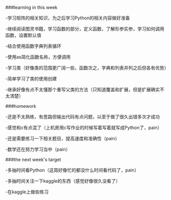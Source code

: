 ###learning in this week

-学习矩阵的相关知识，为之后学习Python的相关内容做好准备

-继续阅读图灵书籍，学习函数的部分，定义函数，了解形参实参，学习如何调用函数，设置默认值

-结合使用函数字典列表循环

-使用as简化函数名称，方便调用

-学习类（好像类的范围更广阔一些，函数次之，字典和列表并列之后但各有优势）

-简单学习了类的使用创建

-继承好像有点不太懂那个重写父类的方法（只知道覆盖和扩展，但是扩展确实不太清楚）

###homework

-还是不太熟练，有思路但输出代码有点问题，以至于做了很久出错多次才成功

-感觉和c有点混了（上机房用c写作业的时候写着写着就写成Python了，pain）

-还是需要练习一下相关题目，提高速度和准确性（pain）

-数学还在努力学习当中（pain）

###the next week's target 

-多抽时间看Python（这周好像忙的都没什么时间看代码了，pain）

-多抽时间关注一下kaggle的东西（感觉好像很久没看了）

-在kaggle上做些练习
